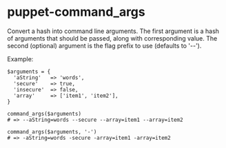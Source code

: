 puppet-command_args
===================

Convert a hash into command line arguments. The first argument is a hash
of arguments that should be passed, along with corresponding value. The
second (optional) argument is the flag prefix to use (defaults to '--').

Example:

```
$arguments = {
  'aString'   => 'words',
  'secure'    => true,
  'insecure'  => false,
  'array'     => ['item1', 'item2'],
}

command_args($arguments)
# => --aString=words --secure --array=item1 --array=item2

command_args($arguments, '-')
# => -aString=words -secure -array=item1 -array=item2
```
